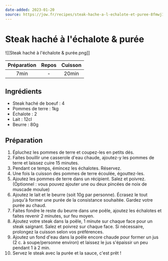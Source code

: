 ```yaml
---
date-added: 2023-01-20
source: https://jow.fr/recipes/steak-hache-a-l-echalote-et-puree-8fmwj1rcarpska5106at?coversCount=4
---
```


# Steak haché à l'échalote & purée

![[Steak haché à l'échalote & purée.png]]

| Préparation | Repos | Cuisson |
|:-----------:|:-----:|:-------:|
|    7min     |   -   |  20min  |

## Ingrédients

- Steak haché de boeuf : 4
- Pommes de terre : 1kg
- Échalote : 2
- Lait : 12cl
- Beurre : 80g

## Préparation

1. Épluchez les pommes de terre et coupez-les en petits dés.
2. Faites bouillir une casserole d'eau chaude, ajoutez-y les pommes de terre et laissez cuire 15 minutes.
3. Pendant ce temps, émincez les échalotes. Réservez.
4. Une fois la cuisson des pommes de terre écoulée, égouttez-les.
5. Ajoutez les pommes de terre dans un récipient. Salez et poivrez. (Optionnel : vous pouvez ajouter une ou deux pincées de noix de muscade moulue)
6. Ajoutez le lait et le beurre (soit 10g par personne). Écrasez le tout jusqu'à former une purée de la consistance souhaitée. Gardez votre purée au chaud.
7. Faites fondre le reste du beurre dans une poêle, ajoutez les échalotes et faites revenir 2 minutes, sur feu moyen.
8. Ajoutez votre steak dans la poêle, 1 minute sur chaque face pour un steak saignant. Salez et poivrez sur chaque face. Si nécessaire, prolongez la cuisson selon vos préférences.
9. Ajoutez un fond d'eau dans la poêle encore chaude pour former un jus (2 c. à soupe/personne environ) et laissez le jus s'épaissir un peu pendant 1 à 2 min.
10. Servez le steak avec la purée et la sauce, c'est prêt !
